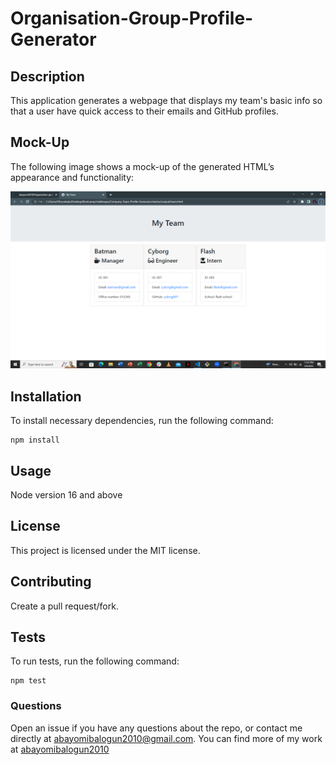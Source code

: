 # Organisation-Group-Profile-Generator

## Description
This application generates a webpage that displays my team's basic info so that a user have quick access to their emails and GitHub profiles.



## Mock-Up

The following image shows a mock-up of the generated HTML’s appearance and functionality:

![HTML webpage titled “My Team” features boxes listing employee names, titles, and other key info.](./image/webpage-screenshot.png)


## Installation

  To install necessary dependencies, run the following command:
  ```
  npm install
  ```

  
  
  ## Usage
  Node version 16 and above

  
  
  ## License
  This project is licensed under the MIT license.

  
  
  ## Contributing

  Create a pull request/fork.

  
  
  ## Tests

  To run tests, run the following command:

  ```
  npm test
  ```

  
  
  ### Questions
  Open an issue if you have any questions about the repo, or contact me directly at abayomibalogun2010@gmail.com. You can find more of my work at [abayomibalogun2010](https://github.com/abayomibalogun2010) 